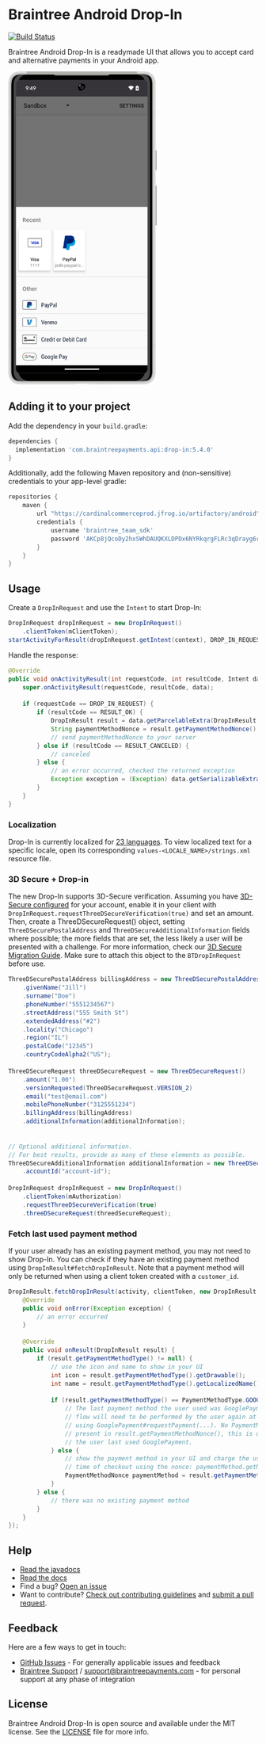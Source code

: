 # Braintree Android Drop-In

[![Build Status](https://travis-ci.org/braintree/braintree-android-drop-in.svg?branch=master)](https://travis-ci.org/braintree/braintree-android-drop-in)

Braintree Android Drop-In is a readymade UI that allows you to accept card and alternative payments in your Android app.

<img alt="Screenshot of Drop-In" src="screenshots/vaulted-payment-methods.png" width="300"/>

## Adding it to your project

Add the dependency in your `build.gradle`:

```groovy
dependencies {
  implementation 'com.braintreepayments.api:drop-in:5.4.0'
}
```

Additionally, add the following Maven repository and (non-sensitive) credentials to your app-level gradle:

```groovy
repositories {
    maven {
        url "https://cardinalcommerceprod.jfrog.io/artifactory/android"
        credentials {
            username 'braintree_team_sdk'
            password 'AKCp8jQcoDy2hxSWhDAUQKXLDPDx6NYRkqrgFLRc3qDrayg6rrCbJpsKKyMwaykVL8FWusJpp'
        }
    }
}
```

## Usage

Create a `DropInRequest` and use the `Intent` to start Drop-In:

```java
DropInRequest dropInRequest = new DropInRequest()
    .clientToken(mClientToken);
startActivityForResult(dropInRequest.getIntent(context), DROP_IN_REQUEST);
```

Handle the response:

```java
@Override
public void onActivityResult(int requestCode, int resultCode, Intent data) {
    super.onActivityResult(requestCode, resultCode, data);

    if (requestCode == DROP_IN_REQUEST) {
        if (resultCode == RESULT_OK) {
            DropInResult result = data.getParcelableExtra(DropInResult.EXTRA_DROP_IN_RESULT);
            String paymentMethodNonce = result.getPaymentMethodNonce().getNonce();
            // send paymentMethodNonce to your server
        } else if (resultCode == RESULT_CANCELED) {
            // canceled
        } else {
            // an error occurred, checked the returned exception
            Exception exception = (Exception) data.getSerializableExtra(DropInActivity.EXTRA_ERROR);
        }
    }
}
```

### Localization

Drop-In is currently localized for [23 languages](https://github.com/braintree/braintree-android-drop-in/tree/master/Drop-In/src/main/res). To view localized text for a specific locale, open its corresponding `values-<LOCALE_NAME>/strings.xml` resource file.

### 3D Secure + Drop-in

The new Drop-In supports 3D-Secure verification. Assuming you have [3D-Secure configured](https://developers.braintreepayments.com/guides/3d-secure/configuration) for your account, enable it in your client with `DropInRequest.requestThreeDSecureVerification(true)` and set an amount. Then, create a ThreeDSecureRequest() object, setting `ThreeDSecurePostalAddress` and `ThreeDSecureAdditionalInformation` fields where possible; the more fields that are set, the less likely a user will be presented with a challenge. For more information, check our [3D Secure Migration Guide](https://developers.braintreepayments.com/guides/3d-secure/migration/android/v3#getting-ready-for-3ds-2). Make sure to attach this object to the `BTDropInRequest` before use.

```java
ThreeDSecurePostalAddress billingAddress = new ThreeDSecurePostalAddress()
    .givenName("Jill")
    .surname("Doe")
    .phoneNumber("5551234567")
    .streetAddress("555 Smith St")
    .extendedAddress("#2")
    .locality("Chicago")
    .region("IL")
    .postalCode("12345")
    .countryCodeAlpha2("US");

ThreeDSecureRequest threeDSecureRequest = new ThreeDSecureRequest()
    .amount("1.00")
    .versionRequested(ThreeDSecureRequest.VERSION_2)
    .email("test@email.com")
    .mobilePhoneNumber("3125551234")
    .billingAddress(billingAddress)
    .additionalInformation(additionalInformation);


// Optional additional information.
// For best results, provide as many of these elements as possible.
ThreeDSecureAdditionalInformation additionalInformation = new ThreeDSecureAdditionalInformation()
    .accountId("account-id");

DropInRequest dropInRequest = new DropInRequest()
    .clientToken(mAuthorization)
    .requestThreeDSecureVerification(true)
    .threeDSecureRequest(threedSecureRequest);
```

### Fetch last used payment method

If your user already has an existing payment method, you may not need to show Drop-In. You can check if they have an existing payment method using `DropInResult#fetchDropInResult`. Note that a payment method will only be returned when using a client token created with a `customer_id`.

```java
DropInResult.fetchDropInResult(activity, clientToken, new DropInResult.DropInResultListener() {
    @Override
    public void onError(Exception exception) {
        // an error occurred
    }

    @Override
    public void onResult(DropInResult result) {
        if (result.getPaymentMethodType() != null) {
            // use the icon and name to show in your UI
            int icon = result.getPaymentMethodType().getDrawable();
            int name = result.getPaymentMethodType().getLocalizedName();

            if (result.getPaymentMethodType() == PaymentMethodType.GOOGLE_PAY) {
                // The last payment method the user used was GooglePayment. The GooglePayment
                // flow will need to be performed by the user again at the time of checkout
                // using GooglePayment#requestPayment(...). No PaymentMethodNonce will be
                // present in result.getPaymentMethodNonce(), this is only an indication that
                // the user last used GooglePayment.
            } else {
                // show the payment method in your UI and charge the user at the
                // time of checkout using the nonce: paymentMethod.getNonce()
                PaymentMethodNonce paymentMethod = result.getPaymentMethodNonce();
            }
        } else {
            // there was no existing payment method
        }
    }
});
```

## Help

* [Read the javadocs](http://javadoc.io/doc/com.braintreepayments.api/drop-in/)
* [Read the docs](https://developer.paypal.com/braintree/docs/guides/drop-in/overview/android/v4)
* Find a bug? [Open an issue](https://github.com/braintree/braintree-android-drop-in/issues)
* Want to contribute? [Check out contributing guidelines](CONTRIBUTING.md) and [submit a pull request](https://help.github.com/articles/creating-a-pull-request).

## Feedback

Here are a few ways to get in touch:

* [GitHub Issues](https://github.com/braintree/braintree-android-drop-in/issues) - For generally applicable issues and feedback
* [Braintree Support](https://articles.braintreepayments.com/) / [support@braintreepayments.com](mailto:support@braintreepayments.com) -
for personal support at any phase of integration

## License

Braintree Android Drop-In is open source and available under the MIT license. See the [LICENSE](LICENSE) file for more info.
